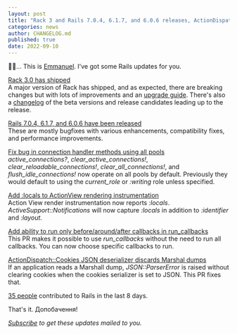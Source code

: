 ```yaml
---
layout: post
title: "Rack 3 and Rails 7.0.4, 6.1.7, and 6.0.6 releases, ActionDispatch::Cookies, etc"
categories: news
author: CHANGELOG.md
published: true
date: 2022-09-10
---
```


👋🏾... This is [Emmanuel](https://manny.codes/). I've got some Rails updates for you.  
  
[Rack 3.0 has shipped](https://github.com/rack/rack/blob/3.0.0/CHANGELOG.md)  
A major version of Rack has shipped, and as expected, there are breaking changes but with lots of improvements and an [upgrade guide](https://github.com/rack/rack/blob/main/UPGRADE-GUIDE.md). There's also a [changelog](https://github.com/rack/rack/blob/main/CHANGELOG.md) of the beta versions and release candidates leading up to the release.  
   
[Rails 7.0.4, 6.1.7, and 6.0.6 have been released  
](https://rubyonrails.org/2022/9/9/Rails-7-0-4-6-1-7-6-0-6-have-been-released)These are mostly bugfixes with various enhancements, compatibility fixes, and performance improvements.  
  
[Fix bug in connection handler methods using all pools](https://github.com/rails/rails/pull/45924)  
_active\_connections?_, _clear\_active\_connections!_, _clear\_reloadable\_connections!_, _clear\_all\_connections!_, and _flush\_idle\_connections!_ now operate on all pools by default. Previously they would default to using the _current\_role_ or _:writing_ role unless specified.  
  
[Add :locals to ActionView rendering instrumentation](https://github.com/rails/rails/pull/45977)  
Action View render instrumentation now reports _:locals_. _ActiveSupport::Notifications_ will now capture _:locals_ in addition to _:identifier_ and _:layout._  
  
[Add ability to run only before/around/after callbacks in run\_callbacks  
](https://github.com/rails/rails/pull/45952)This PR makes it possible to use _run\_callbacks_ without the need to run all callbacks. You can now choose specific callbacks to run.  
  
[ActionDispatch::Cookies JSON deserializer discards Marshal dumps](https://github.com/rails/rails/pull/45956)  
If an application reads a Marshall dump, _JSON::ParserError_ is raised without clearing cookies when the cookies serializer is set to JSON. This PR fixes that.  
  
[35 people](https://contributors.rubyonrails.org/contributors/in-time-window/20220902-20220910) contributed to Rails in the last 8 days.  
  
That's it. Допобачення!

<p><i><a href="https://world.hey.com/this.week.in.rails">Subscribe</a> to get these updates mailed to you.</i></p>